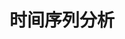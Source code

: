 ---
title: 时间序列分析
description: 2024秋季课程：时间序列分析（黄永峰）
image: timeData.jpeg

# Badge style
style:
    background: "#57C7F7"
    color: "#fff"
---